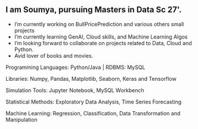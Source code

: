 ## I am Soumya, pursuing Masters in Data Sc 27'.

- I’m currently working on BullPricePrediction and various others small projects
- I’m currently learning GenAI, Cloud skills, and Machine Learning Algos
- I’m looking forward to collaborate on projects related to Data, Cloud and Python.
- Avid lover of books and movies.

Programming Languages: Python/Java | RDBMS: MySQL

Libraries: Numpy, Pandas, Matplotlib, Seaborn, Keras and Tensorflow

Simulation Tools: Jupyter Notebook, MySQL Workbench

Statistical Methods: Exploratory Data Analysis, Time Series Forecasting

Machine Learning: Regression, Classification, Data Transformation and Manipulation
